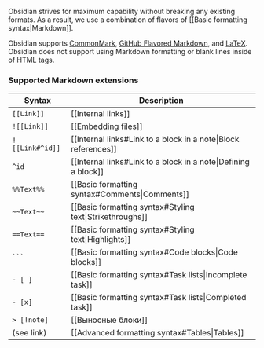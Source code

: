 Obsidian strives for maximum capability without breaking any existing formats. As a result, we use a combination of flavors of [[Basic formatting syntax|Markdown]].

Obsidian supports [CommonMark](https://commonmark.org/), [GitHub Flavored Markdown](https://github.github.com/gfm/), and [LaTeX](https://www.latex-project.org/). Obsidian does not support using Markdown formatting or blank lines inside of HTML tags.

### Supported Markdown extensions

Syntax | Description
-|-
`[[Link]]` | [[Internal links]]
`![[Link]]` | [[Embedding files]]
`![[Link#^id]]` | [[Internal links#Link to a block in a note\|Block references]]
`^id` | [[Internal links#Link to a block in a note\|Defining a block]]
`%%Text%%` | [[Basic formatting syntax#Comments\|Comments]]
`~~Text~~`| [[Basic formatting syntax#Styling text\|Strikethroughs]]
`==Text==`| [[Basic formatting syntax#Styling text\|Highlights]]
`` ``` ``  | [[Basic formatting syntax#Code blocks\|Code blocks]]
`- [ ]`  | [[Basic formatting syntax#Task lists\|Incomplete task]]
`- [x]`  | [[Basic formatting syntax#Task lists\|Completed task]]
`> [!note]` | [[Выносные блоки]]
| (see link) | [[Advanced formatting syntax#Tables\|Tables]]